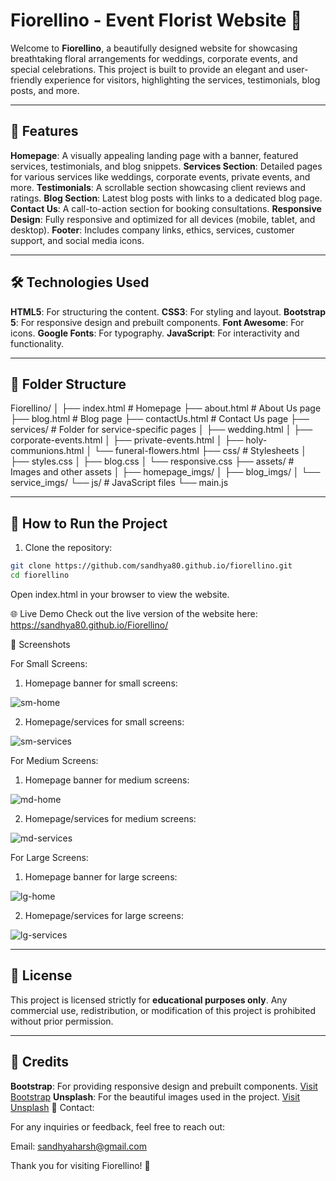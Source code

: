 # Fiorellino - Event Florist Website 🌸

Welcome to **Fiorellino**, a beautifully designed website for showcasing breathtaking floral arrangements for weddings, corporate events, and special celebrations. This project is built to provide an elegant and user-friendly experience for visitors, highlighting the services, testimonials, blog posts, and more.

---

## 🌟 Features

**Homepage**: A visually appealing landing page with a banner, featured services, testimonials, and blog snippets.
**Services Section**: Detailed pages for various services like weddings, corporate events, private events, and more.
**Testimonials**: A scrollable section showcasing client reviews and ratings.
**Blog Section**: Latest blog posts with links to a dedicated blog page.
**Contact Us**: A call-to-action section for booking consultations.
**Responsive Design**: Fully responsive and optimized for all devices (mobile, tablet, and desktop).
**Footer**: Includes company links, ethics, services, customer support, and social media icons.

---

## 🛠️ Technologies Used

**HTML5**: For structuring the content.
**CSS3**: For styling and layout.
**Bootstrap 5**: For responsive design and prebuilt components.
**Font Awesome**: For icons.
**Google Fonts**: For typography.
**JavaScript**: For interactivity and functionality.

---

## 📂 Folder Structure

Fiorellino/ │ ├── index.html # Homepage ├── about.html # About Us page ├── blog.html # Blog page ├── contactUs.html # Contact Us page ├── services/ # Folder for service-specific pages │ ├── wedding.html │ ├── corporate-events.html │ ├── private-events.html │ ├── holy-communions.html │ └── funeral-flowers.html ├── css/ # Stylesheets │ ├── styles.css │ ├── blog.css │ └── responsive.css ├── assets/ # Images and other assets │ ├── homepage_imgs/ │ ├── blog_imgs/ │ └── service_imgs/ └── js/ # JavaScript files └── main.js

---

## 🚀 How to Run the Project

1. Clone the repository:

```bash
git clone https://github.com/sandhya80.github.io/fiorellino.git
cd fiorellino
```

Open index.html in your browser to view the website.

🌐 Live Demo
Check out the live version of the website here: <https://sandhya80.github.io/Fiorellino/>

📸 Screenshots

For Small Screens:

1. Homepage banner for small screens:

![sm-home](https://github.com/user-attachments/assets/b4f4e67a-bdf5-473c-bffc-4dcf4029a442)

2. Homepage/services for small screens:

![sm-services](https://github.com/user-attachments/assets/3e107af3-fa18-41ab-95ab-1f53627a61e0)


For Medium Screens:

1. Homepage banner for medium screens:

![md-home](https://github.com/user-attachments/assets/3cb5362c-5c38-4568-b44a-b8a06725113d)

2. Homepage/services for medium screens:

![md-services](https://github.com/user-attachments/assets/dbfbe054-d878-424c-adc0-27024d2ab7a8)


For Large Screens:

1. Homepage banner for large screens:

![lg-home](https://github.com/user-attachments/assets/ad52365a-85b5-4ba4-ae70-8d49276b92d9)

2. Homepage/services for large screens:

![lg-services](https://github.com/user-attachments/assets/1b94fb4a-40f8-4845-b2c9-88f5ef45602f)

---

## 📜 License

This project is licensed strictly for **educational purposes only**. Any commercial use, redistribution, or modification of this project is prohibited without prior permission.

---

## 🙌 Credits

**Bootstrap**: For providing responsive design and prebuilt components. [Visit Bootstrap](https://getbootstrap.com/)
**Unsplash**: For the beautiful images used in the project. [Visit Unsplash](https://unsplash.com/)
📧 Contact:

For any inquiries or feedback, feel free to reach out:

Email: <sandhyaharsh@gmail.com>

Thank you for visiting Fiorellino! 🌺
